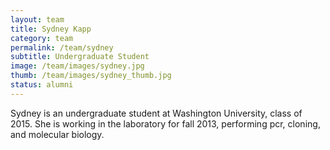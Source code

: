 ```yaml
---
layout: team
title: Sydney Kapp
category: team
permalink: /team/sydney
subtitle: Undergraduate Student
image: /team/images/sydney.jpg
thumb: /team/images/sydney_thumb.jpg
status: alumni
---
```


Sydney is an undergraduate student at Washington University, class of 2015. She is working in the laboratory for fall 2013, performing pcr, cloning, and molecular biology.
